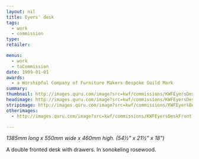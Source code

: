 ```yaml
---
layout: nil
title: Eyers' desk
tags:
  - work
  - commission
type:
retailer:

menus:
  - work
  - toCommission
date: 1999-01-01
awards:
  - a Worshipful Company of Furniture Makers Bespoke Guild Mark
summary:
thumbnail: http://images.quru.com/image?src=kwf/commissions/KWFEyersDeskBack.tif&right=0.90938&left=0.0875
headimage: http://images.quru.com/image?src=kwf/commissions/KWFEyersDeskBack.tif
stripimage: http://images.quru.com/image?src=kwf/commissions/KWFEyersDeskBack.tif&top=0.229&bottom=0.695
otherimages:
  - http://images.quru.com/image?src=kwf/commissions/KWFEyersDeskFront.tif

---
```

_1385mm long x 550mm wide x 460mm high. (54&frac12;” x 21&frac12;” x 18”)_

A double fronted desk with drawers. In sonokeling rosewood.
